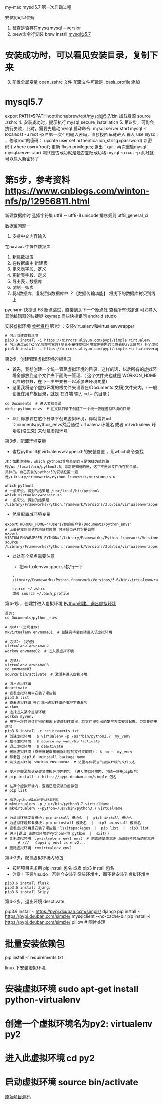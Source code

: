 
my-mac mysql5.7 第一次启动过程

安装到可以使用
1. 检查是否存在mysq  mysql --version
2. brew命令行安装  brew install mysql@5.7 
  # 安装成功时，可以看见安装目录，复制下来
3. 配置全局变量 
  open .zshrc 文件 配置文件可能是 .bash_profile
  添加
  # mysql5.7 
  export PATH=$PATH:/opt/homebrew/opt/mysql@5.7/bin
  加载资源 source .zshrc
4. 安装成功时，提示执行 mysql_secure_installation
5. 第四步，可能会执行失败，此时，需要先启动mysql
  启动命令: 
  mysql.server start
  mysql -h localhost -u root -p # 第一次不用输入密码，直接按回车键进入
  输入 use mysql; ，修改root的密码：
  update user set authentication_string=password('新密码') where user='root';
  更新 flush privileges;
  退出：quit;
  再次重启mysql： mysql.server start
  测试是否成功就是是否登陆成功咯 mysql -u root -p 此时就可以输入新密码了
  # 第5步，参考资料 https://www.cnblogs.com/winton-nfs/p/12956811.html


  新建数据库时
  选择字符集 utf8 -- utf8-8 unicode
  排序规则 utf8_general_ci

  数据库问题一
  1. 支持中文内容输入

  在navicat 中操作数据库
  1. 新建数据库
  2. 在数据库中 新建表
  3. 定义表字段、定义
  4. 更新表字段、定义
  5. 导出表，数据库
  6. 复制一张表
  7. 将a数据库，复制到b数据库中 ？【数据传输功能】
    将线下的数据库拷贝到线上

pycharm 快捷键
F8 断点跳过，直接到达下一个断点处
查看所有快捷键 可以导入其他编辑器的快捷键 keymap
有些快捷键同 android studio


安装虚拟环境 [参考资料](https://zhuanlan.zhihu.com/p/137624513)
第1步 ：安装virtualenv和virtualenvwrapper

``` pip3.6 需要依据不同python版本使用
# 可以创建虚拟环境
pip3.6 install -i https://mirrors.aliyun.com/pypi/simple virtualenv 
# 可以通过workon全局命令管理(尽量不要在虚拟环境文件夹内的位置去执行此命令) 各个虚拟环境
pip3.6 install -i https://mirrors.aliyun.com/pypi/simple virtualenvwrapper
```

第2步，创建管理虚拟环境的根目录
  - 首先，我想创建一个统一管理虚拟环境的目录，这样的话，以后所有的虚拟环境全部放到这个文件夹下面统一管理。( 这个文件夹也就是 WORKON_HOME 对应的参数，在下一步中要被一起添加进环境变量)
  - 这里我将这个虚拟环境的根文件夹设置在/Documents(文稿)文件夹内，( 一般设置在用户根目录，就是 在终端 输入 cd ~ 的目录 )

```
cd Documents  # 进入文稿目录
mkdir python_envs  # 在文稿目录下创建了一个统一管理虚拟环境的目录
```
  - 以后你想要在这个目录下创建虚拟环境，你就需要cd Documents/python_envs然后通过 virtualenv 环境名 或者 mkvirtualenv 环境名(没生效) 来创建虚拟环境

第3步，配置环境变量
  - 查找python3和virtualenvwrapper.sh的安装位置 ，用which命令查找
  ```
  注：如果你使用，which python3命令查到的只是快捷方式的路径/usr/local/bin/python3.6，你需要知道的是，这并不是源文件所在的目录。
具体的，自己安装的python3的安装位置一般是/Library/Frameworks/Python.framework/Versions/3.6
  ```

  ```
  which python3
# 一般来说，得到的结果是 /usr/local/bin/python3
which virtualenvwrapper.sh
# 一般来说，得到的结果是 /Library/Frameworks/Python.framework/Versions/3.6/bin/virtualenvwrapper.sh
  ```

- 然后配置成环境变量
```
export WORKON_HOME='/Users/你的用户名/Documents/python_envs'
# 上面是我想创建的地址的位置 可根据自己的需要调整
export VIRTUALENVWRAPPER_PYTHON='/Library/Frameworks/Python.framework/Versions/3.6/bin/python3'
source /Library/Frameworks/Python.framework/Versions/3.6/bin/virtualenvwrapper.sh
```
  - 此处有个坑点需要注意
    - 把virtualenvwrapper.sh执行一下
    ``` 注意 . 后面有个空格
    . /Library/Frameworks/Python.framework/Versions/3.6/bin/virtualenvwrapper.sh
    ```

    ``` 加载全局配置
    source ~/.zshrc
    或者 source ~/.bash_profile
    ```

第4-1步，创建并进入虚拟环境 [Python创建、退出虚拟环境](https://blog.csdn.net/weixin_43463712/article/details/90210108)
```
首先:
cd Documents/python_envs

# 方式1:(全局生效)
mkvirtualenv envname01  # 创建完毕会自动进入该虚拟环境

# 方式2: (好使)
virtualenv envname02
workon envname02  # 进入该虚拟环境

# 方式3:
virtualenv envname03
cd envname03
source bin/activate  # 激活并进入虚拟环境
```

```额外补充
# 退出虚拟环境 
deactivate
# 查看虚拟环境中安装了哪些包
pip3.6 list
# 查看虚拟环境 是在退出虚拟环境的情况下查看的
workon
# 选择进入某个虚拟环境
workon myvenv
# 用它一次性通过在别的机器上或虚拟环境里，将文件里列出的第三方库安装起来。只需要使用命令
pip3.6 install -r requirements.txt
# 创建虚拟环境： $ virtualenv -p /usr/bin/python2.7  my_venv
# 启动虚拟环境： $ source my_venv/bin/activate　
# 退出虚拟环境： $ deactivate　
# 删除虚拟环境（原来就是直接删除对应的文件夹即可）： $ rm –r my_venv
# 卸载包 pip3.6 uninstall backage_name
# 切换虚拟环境：workon envname02  # 这里写你要去的虚拟环境的文件夹名

# 使用豆瓣源加速安装某虚拟环境内的包 （进入虚拟环境内，可统一使用pip指令）
# pip install -i https://pypi.douban.com/simple 包名

# 在某个虚拟环境内，查看已经安装的虚拟包
# pip list

# 指定python版本创建虚拟环境
# mkvirtualenv -p /usr/bin/python3.7 virtualName
# mkvirtualenv --python=/usr/bin/python3.7 virtualName

# 为虚拟环境安装模块：pip install 模块名  |  pip3 install 模块名
# 为虚拟环境卸载模块：pip uninstall 模块名  |  pip3 uninstall 模块名
# 查看虚拟环境里安装了哪些包：lssitepackages  |  pip list  |  pip3 list
# 进入|退出 该虚拟环境的Python环境 python  |  exit()
# 复制虚拟环境：cpvirtualenv env1 env2  # 前面的是原文件 后面的拷贝后的新文件
      # ///   Copying env1 as env2...
# 删除虚拟环境：rmvirtualenv env2
```

第4-2步，配置虚拟环境内的包
  - 按照项目需求用 pip install 包名 或者 pip3 install 包名
  - 注意！不要加sudo，否则会安装到系统环境中，而不是安装到虚拟环境中
  ```
  pip3.6 install flask
  pip3.6 install django
  pip3.6 install Scipy 
  ```

第4-3步，退出环境
  deactivate


pip3.6 install -i https://pypi.douban.com/simple/ django
pip install -i https://pypi.douban.com/simple/ mysqlclient --no-cache-dir
pip install -i https://pypi.douban.com/simple/ pillow # 图片处理

# 批量安装依赖包
pip install -r requirements.txt 

linux 下安装虚拟环境
# 安装虚拟环境 sudo apt-get install python-virtualenv
# 创建一个虚拟环境名为py2: virtualenv py2
# 进入此虚拟环境 cd py2
# 启动虚拟环境 source bin/activate


[原始项目源码](https://github.com/liyaopinner/MxShop)

